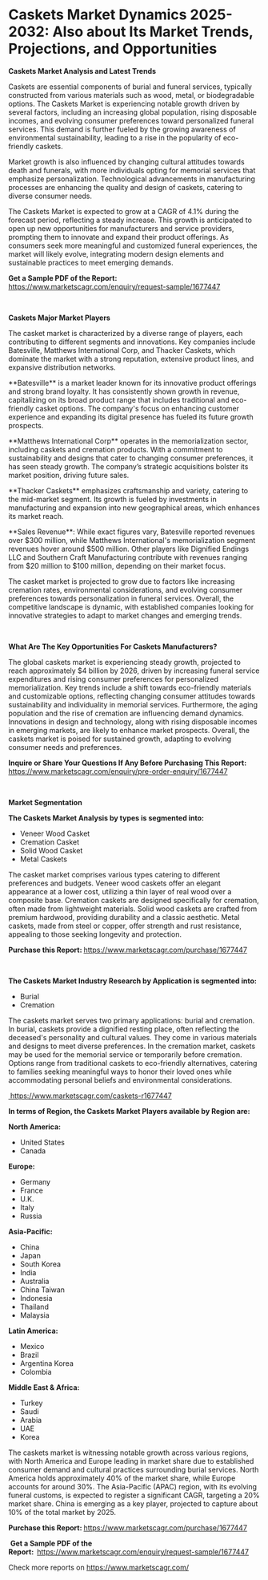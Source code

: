 <p><h1>Caskets Market Dynamics 2025-2032: Also about Its Market Trends, Projections, and Opportunities</h1></p><p><strong>Caskets Market Analysis and Latest Trends</strong></p>
<p><p>Caskets are essential components of burial and funeral services, typically constructed from various materials such as wood, metal, or biodegradable options. The Caskets Market is experiencing notable growth driven by several factors, including an increasing global population, rising disposable incomes, and evolving consumer preferences toward personalized funeral services. This demand is further fueled by the growing awareness of environmental sustainability, leading to a rise in the popularity of eco-friendly caskets.</p><p>Market growth is also influenced by changing cultural attitudes towards death and funerals, with more individuals opting for memorial services that emphasize personalization. Technological advancements in manufacturing processes are enhancing the quality and design of caskets, catering to diverse consumer needs.</p><p>The Caskets Market is expected to grow at a CAGR of 4.1% during the forecast period, reflecting a steady increase. This growth is anticipated to open up new opportunities for manufacturers and service providers, prompting them to innovate and expand their product offerings. As consumers seek more meaningful and customized funeral experiences, the market will likely evolve, integrating modern design elements and sustainable practices to meet emerging demands.</p></p>
<p><strong>Get a Sample PDF of the Report:&nbsp;</strong> <a href="https://www.marketscagr.com/enquiry/request-sample/1677447?utm_campaign=1889&utm_medium=2&utm_source=Github&utm_content=ia&utm_term=09022025&utm_id=caskets">https://www.marketscagr.com/enquiry/request-sample/1677447</a></p>
<p>&nbsp;</p>
<p><strong>Caskets Major Market Players</strong></p>
<p><p>The casket market is characterized by a diverse range of players, each contributing to different segments and innovations. Key companies include Batesville, Matthews International Corp, and Thacker Caskets, which dominate the market with a strong reputation, extensive product lines, and expansive distribution networks.</p><p>**Batesville** is a market leader known for its innovative product offerings and strong brand loyalty. It has consistently shown growth in revenue, capitalizing on its broad product range that includes traditional and eco-friendly casket options. The company's focus on enhancing customer experience and expanding its digital presence has fueled its future growth prospects.</p><p>**Matthews International Corp** operates in the memorialization sector, including caskets and cremation products. With a commitment to sustainability and designs that cater to changing consumer preferences, it has seen steady growth. The company’s strategic acquisitions bolster its market position, driving future sales.</p><p>**Thacker Caskets** emphasizes craftsmanship and variety, catering to the mid-market segment. Its growth is fueled by investments in manufacturing and expansion into new geographical areas, which enhances its market reach. </p><p>**Sales Revenue**: While exact figures vary, Batesville reported revenues over $300 million, while Matthews International's memorialization segment revenues hover around $500 million. Other players like Dignified Endings LLC and Southern Craft Manufacturing contribute with revenues ranging from $20 million to $100 million, depending on their market focus.</p><p>The casket market is projected to grow due to factors like increasing cremation rates, environmental considerations, and evolving consumer preferences towards personalization in funeral services. Overall, the competitive landscape is dynamic, with established companies looking for innovative strategies to adapt to market changes and emerging trends.</p></p>
<p>&nbsp;</p>
<p><strong>What Are The Key Opportunities For Caskets Manufacturers?</strong></p>
<p><p>The global caskets market is experiencing steady growth, projected to reach approximately $4 billion by 2026, driven by increasing funeral service expenditures and rising consumer preferences for personalized memorialization. Key trends include a shift towards eco-friendly materials and customizable options, reflecting changing consumer attitudes towards sustainability and individuality in memorial services. Furthermore, the aging population and the rise of cremation are influencing demand dynamics. Innovations in design and technology, along with rising disposable incomes in emerging markets, are likely to enhance market prospects. Overall, the caskets market is poised for sustained growth, adapting to evolving consumer needs and preferences.</p></p>
<p><strong>Inquire or Share Your Questions If Any Before Purchasing This Report:</strong> <a href="https://www.marketscagr.com/enquiry/pre-order-enquiry/1677447?utm_campaign=1889&utm_medium=2&utm_source=Github&utm_content=ia&utm_term=09022025&utm_id=caskets">https://www.marketscagr.com/enquiry/pre-order-enquiry/1677447</a></p>
<p>&nbsp;</p>
<p><strong>Market Segmentation</strong></p>
<p><strong>The Caskets Market Analysis by types is segmented into:</strong></p>
<p><ul><li>Veneer Wood Casket</li><li>Cremation Casket</li><li>Solid Wood Casket</li><li>Metal Caskets</li></ul></p>
<p><p>The casket market comprises various types catering to different preferences and budgets. Veneer wood caskets offer an elegant appearance at a lower cost, utilizing a thin layer of real wood over a composite base. Cremation caskets are designed specifically for cremation, often made from lightweight materials. Solid wood caskets are crafted from premium hardwood, providing durability and a classic aesthetic. Metal caskets, made from steel or copper, offer strength and rust resistance, appealing to those seeking longevity and protection.</p></p>
<p><strong>Purchase this Report:&nbsp;</strong><a href="https://www.marketscagr.com/purchase/1677447?utm_campaign=1889&utm_medium=2&utm_source=Github&utm_content=ia&utm_term=09022025&utm_id=caskets">https://www.marketscagr.com/purchase/1677447</a></p>
<p>&nbsp;</p>
<p><strong>The Caskets Market Industry Research by Application is segmented into:</strong></p>
<p><ul><li>Burial</li><li>Cremation</li></ul></p>
<p><p>The caskets market serves two primary applications: burial and cremation. In burial, caskets provide a dignified resting place, often reflecting the deceased's personality and cultural values. They come in various materials and designs to meet diverse preferences. In the cremation market, caskets may be used for the memorial service or temporarily before cremation. Options range from traditional caskets to eco-friendly alternatives, catering to families seeking meaningful ways to honor their loved ones while accommodating personal beliefs and environmental considerations.</p></p>
<p><a href="https://www.marketscagr.com/caskets-r1677447?utm_campaign=1889&utm_medium=2&utm_source=Github&utm_content=ia&utm_term=09022025&utm_id=caskets">&nbsp;https://www.marketscagr.com/caskets-r1677447</a></p>
<p><strong>In terms of Region, the Caskets Market Players available by Region are:</strong></p>
<p>
    <p> <strong> North America: </strong>
        <ul>
            <li>United States</li>
            <li>Canada</li>
        </ul>
        </p> 
    <p> <strong> Europe: </strong>
        <ul>
            <li>Germany</li>
            <li>France</li>
            <li>U.K.</li>
            <li>Italy</li>
            <li>Russia</li>
        </ul>
        </p> 
    <p> <strong> Asia-Pacific: </strong>
        <ul>
            <li>China</li>
            <li>Japan</li>
            <li>South Korea</li>
            <li>India</li>
            <li>Australia</li>
            <li>China Taiwan</li>
            <li>Indonesia</li>
            <li>Thailand</li>
            <li>Malaysia</li>
        </ul>
        </p> 
    <p> <strong> Latin America: </strong>
        <ul>
            <li>Mexico</li>
            <li>Brazil</li>
            <li>Argentina Korea</li>
            <li>Colombia</li>
        </ul>
        </p> 
    <p> <strong> Middle East & Africa: </strong>
        <ul>
            <li>Turkey</li>
            <li>Saudi</li>
            <li>Arabia</li>
            <li>UAE</li>
            <li>Korea</li>
        </ul>
    </p>
    </p>
<p><p>The caskets market is witnessing notable growth across various regions, with North America and Europe leading in market share due to established consumer demand and cultural practices surrounding burial services. North America holds approximately 40% of the market share, while Europe accounts for around 30%. The Asia-Pacific (APAC) region, with its evolving funeral customs, is expected to register a significant CAGR, targeting a 20% market share. China is emerging as a key player, projected to capture about 10% of the total market by 2025.</p></p>
<p><strong>Purchase this Report: </strong><a href="https://www.marketscagr.com/purchase/1677447?utm_campaign=1889&utm_medium=2&utm_source=Github&utm_content=ia&utm_term=09022025&utm_id=caskets">https://www.marketscagr.com/purchase/1677447</a></p>
<p>&nbsp;<strong>Get a Sample PDF of the Report:&nbsp;&nbsp;</strong><a href="https://www.marketscagr.com/enquiry/request-sample/1677447?utm_campaign=1889&utm_medium=2&utm_source=Github&utm_content=ia&utm_term=09022025&utm_id=caskets">https://www.marketscagr.com/enquiry/request-sample/1677447</a></p>
<p><strong></strong></p>
<p>Check more reports on <a href="https://www.marketscagr.com/?utm_campaign=1889&utm_medium=2&utm_source=Github&utm_content=ia&utm_term=09022025&utm_id=caskets">https://www.marketscagr.com/</a></p>
